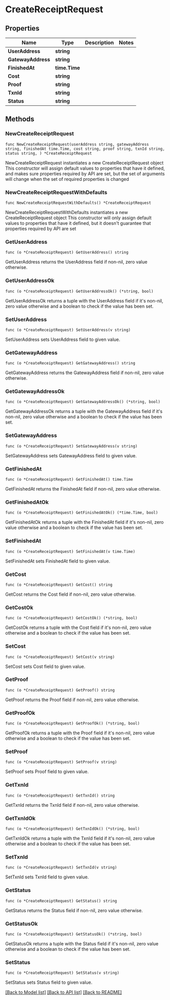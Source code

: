 # CreateReceiptRequest

## Properties

Name | Type | Description | Notes
------------ | ------------- | ------------- | -------------
**UserAddress** | **string** |  | 
**GatewayAddress** | **string** |  | 
**FinishedAt** | **time.Time** |  | 
**Cost** | **string** |  | 
**Proof** | **string** |  | 
**TxnId** | **string** |  | 
**Status** | **string** |  | 

## Methods

### NewCreateReceiptRequest

`func NewCreateReceiptRequest(userAddress string, gatewayAddress string, finishedAt time.Time, cost string, proof string, txnId string, status string, ) *CreateReceiptRequest`

NewCreateReceiptRequest instantiates a new CreateReceiptRequest object
This constructor will assign default values to properties that have it defined,
and makes sure properties required by API are set, but the set of arguments
will change when the set of required properties is changed

### NewCreateReceiptRequestWithDefaults

`func NewCreateReceiptRequestWithDefaults() *CreateReceiptRequest`

NewCreateReceiptRequestWithDefaults instantiates a new CreateReceiptRequest object
This constructor will only assign default values to properties that have it defined,
but it doesn't guarantee that properties required by API are set

### GetUserAddress

`func (o *CreateReceiptRequest) GetUserAddress() string`

GetUserAddress returns the UserAddress field if non-nil, zero value otherwise.

### GetUserAddressOk

`func (o *CreateReceiptRequest) GetUserAddressOk() (*string, bool)`

GetUserAddressOk returns a tuple with the UserAddress field if it's non-nil, zero value otherwise
and a boolean to check if the value has been set.

### SetUserAddress

`func (o *CreateReceiptRequest) SetUserAddress(v string)`

SetUserAddress sets UserAddress field to given value.


### GetGatewayAddress

`func (o *CreateReceiptRequest) GetGatewayAddress() string`

GetGatewayAddress returns the GatewayAddress field if non-nil, zero value otherwise.

### GetGatewayAddressOk

`func (o *CreateReceiptRequest) GetGatewayAddressOk() (*string, bool)`

GetGatewayAddressOk returns a tuple with the GatewayAddress field if it's non-nil, zero value otherwise
and a boolean to check if the value has been set.

### SetGatewayAddress

`func (o *CreateReceiptRequest) SetGatewayAddress(v string)`

SetGatewayAddress sets GatewayAddress field to given value.


### GetFinishedAt

`func (o *CreateReceiptRequest) GetFinishedAt() time.Time`

GetFinishedAt returns the FinishedAt field if non-nil, zero value otherwise.

### GetFinishedAtOk

`func (o *CreateReceiptRequest) GetFinishedAtOk() (*time.Time, bool)`

GetFinishedAtOk returns a tuple with the FinishedAt field if it's non-nil, zero value otherwise
and a boolean to check if the value has been set.

### SetFinishedAt

`func (o *CreateReceiptRequest) SetFinishedAt(v time.Time)`

SetFinishedAt sets FinishedAt field to given value.


### GetCost

`func (o *CreateReceiptRequest) GetCost() string`

GetCost returns the Cost field if non-nil, zero value otherwise.

### GetCostOk

`func (o *CreateReceiptRequest) GetCostOk() (*string, bool)`

GetCostOk returns a tuple with the Cost field if it's non-nil, zero value otherwise
and a boolean to check if the value has been set.

### SetCost

`func (o *CreateReceiptRequest) SetCost(v string)`

SetCost sets Cost field to given value.


### GetProof

`func (o *CreateReceiptRequest) GetProof() string`

GetProof returns the Proof field if non-nil, zero value otherwise.

### GetProofOk

`func (o *CreateReceiptRequest) GetProofOk() (*string, bool)`

GetProofOk returns a tuple with the Proof field if it's non-nil, zero value otherwise
and a boolean to check if the value has been set.

### SetProof

`func (o *CreateReceiptRequest) SetProof(v string)`

SetProof sets Proof field to given value.


### GetTxnId

`func (o *CreateReceiptRequest) GetTxnId() string`

GetTxnId returns the TxnId field if non-nil, zero value otherwise.

### GetTxnIdOk

`func (o *CreateReceiptRequest) GetTxnIdOk() (*string, bool)`

GetTxnIdOk returns a tuple with the TxnId field if it's non-nil, zero value otherwise
and a boolean to check if the value has been set.

### SetTxnId

`func (o *CreateReceiptRequest) SetTxnId(v string)`

SetTxnId sets TxnId field to given value.


### GetStatus

`func (o *CreateReceiptRequest) GetStatus() string`

GetStatus returns the Status field if non-nil, zero value otherwise.

### GetStatusOk

`func (o *CreateReceiptRequest) GetStatusOk() (*string, bool)`

GetStatusOk returns a tuple with the Status field if it's non-nil, zero value otherwise
and a boolean to check if the value has been set.

### SetStatus

`func (o *CreateReceiptRequest) SetStatus(v string)`

SetStatus sets Status field to given value.



[[Back to Model list]](../README.md#documentation-for-models) [[Back to API list]](../README.md#documentation-for-api-endpoints) [[Back to README]](../README.md)


